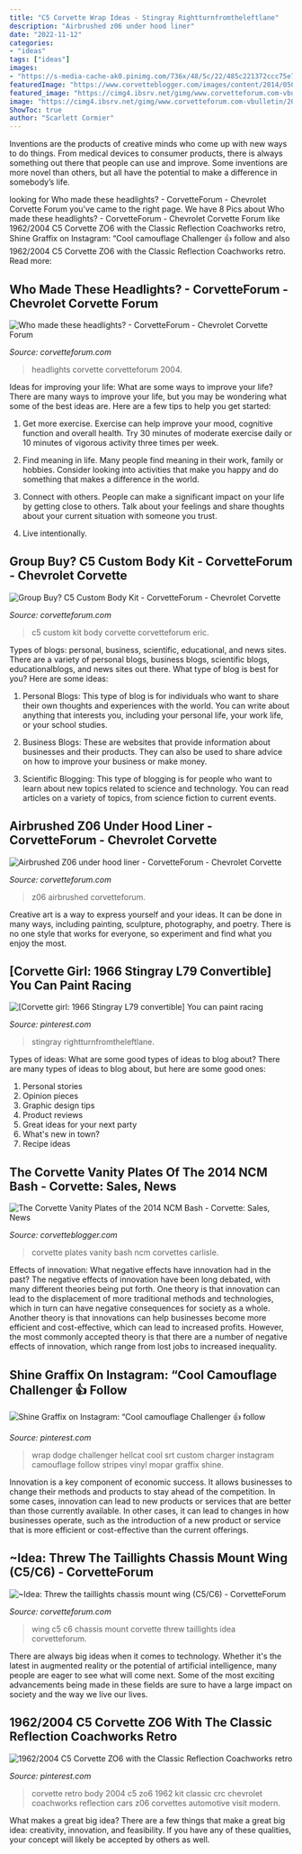 ```yaml
---
title: "C5 Corvette Wrap Ideas - Stingray Rightturnfromtheleftlane"
description: "Airbrushed z06 under hood liner"
date: "2022-11-12"
categories:
- "ideas"
tags: ["ideas"]
images:
- "https://s-media-cache-ak0.pinimg.com/736x/48/5c/22/485c221372ccc75e79e9932b821446b6--old-corvette--corvette.jpg"
featuredImage: "https://www.corvetteblogger.com/images/content/2014/050214_29.jpg"
featured_image: "https://cimg4.ibsrv.net/gimg/www.corvetteforum.com-vbulletin/2000x1504_1/img_1894_fba0b80c7c7f41bf59565c72cd59bcab21060e64.jpg"
image: "https://cimg4.ibsrv.net/gimg/www.corvetteforum.com-vbulletin/2000x1504_1/img_1894_fba0b80c7c7f41bf59565c72cd59bcab21060e64.jpg"
ShowToc: true
author: "Scarlett Cormier"
---
```



Inventions are the products of creative minds who come up with new ways to do things. From medical devices to consumer products, there is always something out there that people can use and improve. Some inventions are more novel than others, but all have the potential to make a difference in somebody’s life.

	

		
looking for Who made these headlights? - CorvetteForum - Chevrolet Corvette Forum you've came to the right page. We have 8 Pics about Who made these headlights? - CorvetteForum - Chevrolet Corvette Forum like 1962/2004 C5 Corvette ZO6 with the Classic Reflection Coachworks retro, Shine Graffix on Instagram: “Cool camouflage Challenger 👍 follow and also 1962/2004 C5 Corvette ZO6 with the Classic Reflection Coachworks retro. Read more:
		
    
## Who Made These Headlights? - CorvetteForum - Chevrolet Corvette Forum

<img loading=lazy src="https://cimg8.ibsrv.net/gimg/www.corvetteforum.com-vbulletin/1500x2000/image000000_4b779328250ea288223c92d298b8f3dfeec80370.jpg" onerror="this.onerror=null;this.src='https://tse2.mm.bing.net/th?id=OIP.fNvAApsVJWntqFQm7cXxBAHaJ4&amp;pid=15.1';" alt="Who made these headlights? - CorvetteForum - Chevrolet Corvette Forum">

_Source: corvetteforum.com_

>headlights corvette corvetteforum 2004. 

	

Ideas for improving your life: What are some ways to improve your life?
There are many ways to improve your life, but you may be wondering what some of the best ideas are. Here are a few tips to help you get started:
1. Get more exercise. Exercise can help improve your mood, cognitive function and overall health. Try 30 minutes of moderate exercise daily or 10 minutes of vigorous activity three times per week.

2. Find meaning in life. Many people find meaning in their work, family or hobbies. Consider looking into activities that make you happy and do something that makes a difference in the world.

3. Connect with others. People can make a significant impact on your life by getting close to others. Talk about your feelings and share thoughts about your current situation with someone you trust.

4. Live intentionally.

    
## Group Buy? C5 Custom Body Kit - CorvetteForum - Chevrolet Corvette

<img loading=lazy src="https://www.corvetteforum.com/forums/attachments/c5-general/47971397d1460353090-group-buy-c5-custom-body-kit-20160409_145954_hdr.jpg" onerror="this.onerror=null;this.src='https://tse3.mm.bing.net/th?id=OIP.A8ZQMv8AmNBysy7mzYNWFAHaD3&amp;pid=15.1';" alt="Group Buy? C5 Custom Body Kit - CorvetteForum - Chevrolet Corvette">

_Source: corvetteforum.com_

>c5 custom kit body corvette corvetteforum eric. 

	

Types of blogs: personal, business, scientific, educational, and news sites.
There are a variety of personal blogs, business blogs, scientific blogs, educationalblogs, and news sites out there. What type of blog is best for you? Here are some ideas:
1. Personal Blogs: This type of blog is for individuals who want to share their own thoughts and experiences with the world. You can write about anything that interests you, including your personal life, your work life, or your school studies.

2. Business Blogs: These are websites that provide information about businesses and their products. They can also be used to share advice on how to improve your business or make money.

3. Scientific Blogging: This type of blogging is for people who want to learn about new topics related to science and technology. You can read articles on a variety of topics, from science fiction to current events.


    
## Airbrushed Z06 Under Hood Liner - CorvetteForum - Chevrolet Corvette

<img loading=lazy src="https://cimg4.ibsrv.net/gimg/www.corvetteforum.com-vbulletin/2000x1504_1/img_1894_fba0b80c7c7f41bf59565c72cd59bcab21060e64.jpg" onerror="this.onerror=null;this.src='https://tse2.mm.bing.net/th?id=OIP.svRvFBT3Wqwo4DqKXQsAugHaJ4&amp;pid=15.1';" alt="Airbrushed Z06 under hood liner - CorvetteForum - Chevrolet Corvette">

_Source: corvetteforum.com_

>z06 airbrushed corvetteforum. 

	

Creative art is a way to express yourself and your ideas. It can be done in many ways, including painting, sculpture, photography, and poetry. There is no one style that works for everyone, so experiment and find what you enjoy the most.

    
## [Corvette Girl: 1966 Stingray L79 Convertible] You Can Paint Racing

<img loading=lazy src="https://i.pinimg.com/736x/6d/68/e0/6d68e08d7d07d413015d1e587204b23d.jpg" onerror="this.onerror=null;this.src='https://tse1.mm.bing.net/th?id=OIP.nEre6q-hGe44h_crBZzN3wAAAA&amp;pid=15.1';" alt="[Corvette girl: 1966 Stingray L79 convertible] You can paint racing">

_Source: pinterest.com_

>stingray rightturnfromtheleftlane. 

	

Types of ideas: What are some good types of ideas to blog about?
There are many types of ideas to blog about, but here are some good ones:
1. Personal stories 
2. Opinion pieces 
3. Graphic design tips 
4. Product reviews 
5. Great ideas for your next party 
6. What's new in town? 
7. Recipe ideas 

    
## The Corvette Vanity Plates Of The 2014 NCM Bash - Corvette: Sales, News

<img loading=lazy src="https://www.corvetteblogger.com/images/content/2014/050214_29.jpg" onerror="this.onerror=null;this.src='https://tse1.mm.bing.net/th?id=OIP.qJ7plfpEn86Gf9Lo69nsMAHaEK&amp;pid=15.1';" alt="The Corvette Vanity Plates of the 2014 NCM Bash - Corvette: Sales, News">

_Source: corvetteblogger.com_

>corvette plates vanity bash ncm corvettes carlisle. 

	

Effects of innovation: What negative effects have innovation had in the past?
The negative effects of innovation have been long debated, with many different theories being put forth. One theory is that innovation can lead to the displacement of more traditional methods and technologies, which in turn can have negative consequences for society as a whole. Another theory is that innovations can help businesses become more efficient and cost-effective, which can lead to increased profits. However, the most commonly accepted theory is that there are a number of negative effects of innovation, which range from lost jobs to increased inequality.

    
## Shine Graffix On Instagram: “Cool Camouflage Challenger 👍 Follow

<img loading=lazy src="https://i.pinimg.com/736x/bc/1d/9b/bc1d9b59bda86849de1b043358ea5231.jpg" onerror="this.onerror=null;this.src='https://tse4.mm.bing.net/th?id=OIP.QRdPWSJC5icQseUYlD44MQHaHa&amp;pid=15.1';" alt="Shine Graffix on Instagram: “Cool camouflage Challenger 👍 follow">

_Source: pinterest.com_

>wrap dodge challenger hellcat cool srt custom charger instagram camouflage follow stripes vinyl mopar graffix shine. 

	

Innovation is a key component of economic success. It allows businesses to change their methods and products to stay ahead of the competition. In some cases, innovation can lead to new products or services that are better than those currently available. In other cases, it can lead to changes in how businesses operate, such as the introduction of a new product or service that is more efficient or cost-effective than the current offerings.

    
## ~Idea: Threw The Taillights Chassis Mount Wing (C5/C6) - CorvetteForum

<img loading=lazy src="https://cimg1.ibsrv.net/gimg/www.corvetteforum.com-vbulletin/650x501/6nis11d_3eafe897455b6ccba1d591c1c064e7bbb1fdd5c9.jpg" onerror="this.onerror=null;this.src='https://tse2.mm.bing.net/th?id=OIP.ulf46xbtcnl6SWZZa0ePQgHaFt&amp;pid=15.1';" alt="~Idea: Threw the taillights chassis mount wing (C5/C6) - CorvetteForum">

_Source: corvetteforum.com_

>wing c5 c6 chassis mount corvette threw taillights idea corvetteforum. 

	

There are always big ideas when it comes to technology. Whether it's the latest in augmented reality or the potential of artificial intelligence, many people are eager to see what will come next. Some of the most exciting advancements being made in these fields are sure to have a large impact on society and the way we live our lives.

    
## 1962/2004 C5 Corvette ZO6 With The Classic Reflection Coachworks Retro

<img loading=lazy src="https://s-media-cache-ak0.pinimg.com/736x/48/5c/22/485c221372ccc75e79e9932b821446b6--old-corvette--corvette.jpg" onerror="this.onerror=null;this.src='https://tse1.mm.bing.net/th?id=OIP.gQD4QgMMbLkcQNTWGIXcuwHaDx&amp;pid=15.1';" alt="1962/2004 C5 Corvette ZO6 with the Classic Reflection Coachworks retro">

_Source: pinterest.com_

>corvette retro body 2004 c5 zo6 1962 kit classic crc chevrolet coachworks reflection cars z06 corvettes automotive visit modern. 

	

What makes a great big idea?
There are a few things that make a great big idea: creativity, innovation, and feasibility. If you have any of these qualities, your concept will likely be accepted by others as well.

